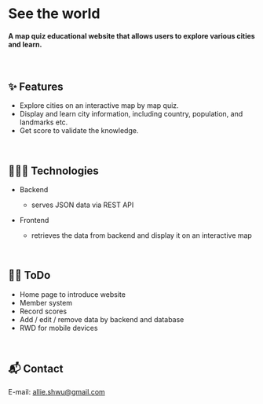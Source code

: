 # See the world
#### A map quiz educational website that allows users to explore various cities and learn. 

&emsp;

## ✨ Features  

- Explore cities on an interactive map by map quiz.
- Display and learn city information, including country, population, and landmarks etc.
- Get score to validate the knowledge.
  
&emsp;

## 👩🏻‍💻 Technologies

- Backend
  - serves JSON data via REST API 
  
- Frontend 
  - retrieves the data from backend and display it on an interactive map
  
&emsp;  

## 💪🏼 ToDo

- Home page to introduce website 
- Member system
- Record scores
- Add / edit / remove data by backend and database
- RWD for mobile devices

&emsp;

## 📬 Contact
E-mail: allie.shwu@gmail.com 



